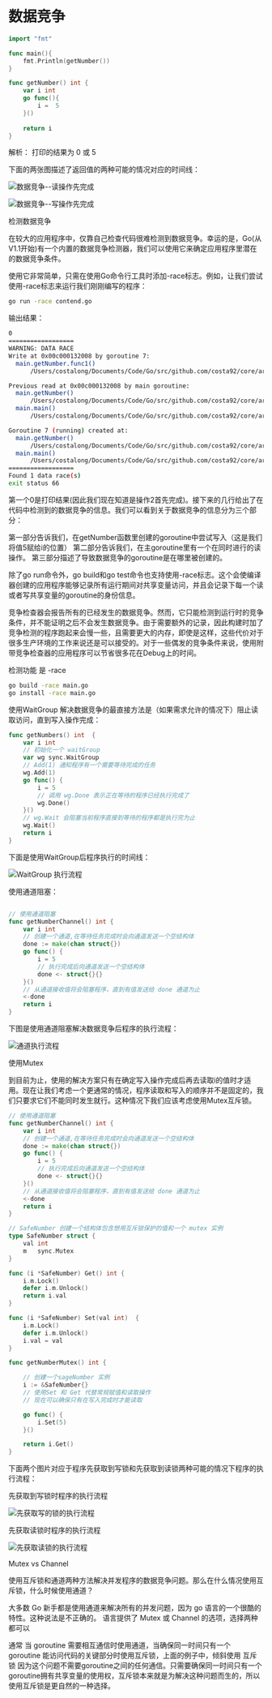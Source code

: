 # 数据竞争

```go
import "fmt"

func main(){
    fmt.Println(getNumber())
}

func getNumber() int {
    var i int
    go func(){
        i =  5
    }()
    
    return i
}
```

解析：
    打印的结果为 0 或 5
 
 下面的两张图描述了返回值的两种可能的情况对应的时间线：
   
![数据竞争--读操作先完成](media/16356601373772.jpg)
    
    
![数据竞争--写操作先完成](media/16356601670640.jpg)


检测数据竞争

在较大的应用程序中，仅靠自己检查代码很难检测到数据竞争。幸运的是，Go(从V1.1开始)有一个内置的数据竞争检测器，我们可以使用它来确定应用程序里潜在的数据竞争条件。

使用它非常简单，只需在使用Go命令行工具时添加-race标志。例如，让我们尝试使用-race标志来运行我们刚刚编写的程序：

```sh
go run -race contend.go
```

输出结果：
```sh
0
==================
WARNING: DATA RACE
Write at 0x00c000132008 by goroutine 7:
  main.getNumber.func1()
      /Users/costalong/Documents/Code/Go/src/github.com/costa92/core/articale22/data/contend.go:14 +0x28

Previous read at 0x00c000132008 by main goroutine:
  main.getNumber()
      /Users/costalong/Documents/Code/Go/src/github.com/costa92/core/articale22/data/contend.go:16 +0x6c
  main.main()
      /Users/costalong/Documents/Code/Go/src/github.com/costa92/core/articale22/data/contend.go:8 +0x20

Goroutine 7 (running) created at:
  main.getNumber()
      /Users/costalong/Documents/Code/Go/src/github.com/costa92/core/articale22/data/contend.go:13 +0x60
  main.main()
      /Users/costalong/Documents/Code/Go/src/github.com/costa92/core/articale22/data/contend.go:8 +0x20
==================
Found 1 data race(s)
exit status 66

```
第一个0是打印结果(因此我们现在知道是操作2首先完成)。接下来的几行给出了在代码中检测到的数据竞争的信息。我们可以看到关于数据竞争的信息分为三个部分：

第一部分告诉我们，在getNumber函数里创建的goroutine中尝试写入（这是我们将值5赋给i的位置）
第二部分告诉我们，在主goroutine里有一个在同时进行的读操作。
第三部分描述了导致数据竞争的goroutine是在哪里被创建的。

除了go run命令外，go build和go test命令也支持使用-race标志。这个会使编译器创建的应用程序能够记录所有运行期间对共享变量访问，并且会记录下每一个读或者写共享变量的goroutine的身份信息。

竞争检查器会报告所有的已经发生的数据竞争。然而，它只能检测到运行时的竞争条件，并不能证明之后不会发生数据竞争。由于需要额外的记录，因此构建时加了竞争检测的程序跑起来会慢一些，且需要更大的内存，即使是这样，这些代价对于很多生产环境的工作来说还是可以接受的。对于一些偶发的竞争条件来说，使用附带竞争检查器的应用程序可以节省很多花在Debug上的时间。


检测功能 是 -race 

```sh
go build -race main.go
go install -race main.go
```

使用WaitGroup
解决数据竞争的最直接方法是（如果需求允许的情况下）阻止读取访问，直到写入操作完成：

```go
func getNumbers() int  {
	var i int
	// 初始化一个 waitGroup
	var wg sync.WaitGroup
	// Add(1) 通知程序有一个需要等待完成的任务
	wg.Add(1)
	go func() {
		i = 5
		// 调用 wg.Done 表示正在等待的程序已经执行完成了
		wg.Done()
	}()
	// wg.Wait 会阻塞当前程序直接到等待的程序都是执行完为止
	wg.Wait()
	return i
}
```

下面是使用WaitGroup后程序执行的时间线：

![WaitGroup 执行流程](media/16356617918531.jpg)


使用通道阻塞：

```go

// 使用通道阻塞
func getNumberChannel() int {
	var i int
	// 创建一个通道,在等待任务完成时会向通道发送一个空结构体
	done := make(chan struct{})
	go func() {
		i = 5
		// 执行完成后向通道发送一个空结构体
		done <- struct{}{}
	}()
	// 从通道接收值将会阻塞程序，直到有值发送给 done 通道为止
	<-done
	return i
}


```

下图是使用通道阻塞解决数据竞争后程序的执行流程：

![通道执行流程](media/16356625874924.jpg)



使用Mutex

到目前为止，使用的解决方案只有在确定写入操作完成后再去读取i的值时才适用。现在让我们考虑一个更通常的情况，程序读取和写入的顺序并不是固定的，我们只要求它们不能同时发生就行。这种情况下我们应该考虑使用Mutex互斥锁。

```go
// 使用通道阻塞
func getNumberChannel() int {
	var i int
	// 创建一个通道,在等待任务完成时会向通道发送一个空结构体
	done := make(chan struct{})
	go func() {
		i = 5
		// 执行完成后向通道发送一个空结构体
		done <- struct{}{}
	}()
	// 从通道接收值将会阻塞程序，直到有值发送给 done 通道为止
	<-done
	return i
}

// SafeNumber 创建一个结构体包含想用互斥锁保护的值和一个 mutex 实例
type SafeNumber struct {
	val int
	m   sync.Mutex
}

func (i *SafeNumber) Get() int {
	i.m.Lock()
	defer i.m.Unlock()
	return i.val
}

func (i *SafeNumber) Set(val int)  {
	i.m.Lock()
	defer i.m.Unlock()
	i.val = val
}

func getNumberMutex() int {

	// 创建一个sageNumber 实例
	i := &SafeNumber{}
	// 使用Set 和 Get 代替常规赋值和读取操作
	// 现在可以确保只有在写入完成时才能读取

	go func() {
		i.Set(5)
	}()

	return i.Get()
}
```
下面两个图片对应于程序先获取到写锁和先获取到读锁两种可能的情况下程序的执行流程：

先获取到写锁时程序的执行流程

![先获取写的锁的执行流程](media/16356636479794.jpg)


先获取读锁时程序的执行流程

![先获取读锁的执行流程](media/16356642460677.jpg)

Mutex vs Channel

使用互斥锁和通道两种方法解决并发程序的数据竞争问题。那么在什么情况使用互斥锁，什么时候使用通道？

大多数 Go 新手都是使用通道来解决所有的并发问题，因为 go 语言的一个很酷的特性。这种说法是不正确的。 语言提供了 Mutex 或 Channel 的选项，选择两种都可以


通常 当 goroutine 需要相互通信时使用通道，当确保同一时间只有一个 goroutine 能访问代码的关键部分时使用互斥锁，上面的例子中，倾斜使用 互斥锁 因为这个问题不需要goroutine之间的任何通信。只需要确保同一时间只有一个goroutine拥有共享变量的使用权，互斥锁本来就是为解决这种问题而生的，所以使用互斥锁是更自然的一种选择。
